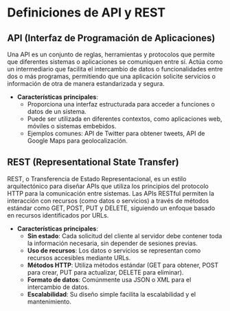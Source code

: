 # Definiciones de API y REST

## API (Interfaz de Programación de Aplicaciones)
Una API es un conjunto de reglas, herramientas y protocolos que permite que diferentes sistemas o aplicaciones se comuniquen entre sí. Actúa como un intermediario que facilita el intercambio de datos o funcionalidades entre dos o más programas, permitiendo que una aplicación solicite servicios o información de otra de manera estandarizada y segura.

- **Características principales**:
  - Proporciona una interfaz estructurada para acceder a funciones o datos de un sistema.
  - Puede ser utilizada en diferentes contextos, como aplicaciones web, móviles o sistemas embebidos.
  - Ejemplos comunes: API de Twitter para obtener tweets, API de Google Maps para geolocalización.

## REST (Representational State Transfer)
REST, o Transferencia de Estado Representacional, es un estilo arquitectónico para diseñar APIs que utiliza los principios del protocolo HTTP para la comunicación entre sistemas. Las APIs RESTful permiten la interacción con recursos (como datos o servicios) a través de métodos estándar como GET, POST, PUT y DELETE, siguiendo un enfoque basado en recursos identificados por URLs.

- **Características principales**:
  - **Sin estado**: Cada solicitud del cliente al servidor debe contener toda la información necesaria, sin depender de sesiones previas.
  - **Uso de recursos**: Los datos o servicios se representan como recursos accesibles mediante URLs.
  - **Métodos HTTP**: Utiliza métodos estándar (GET para obtener, POST para crear, PUT para actualizar, DELETE para eliminar).
  - **Formato de datos**: Comúnmente usa JSON o XML para el intercambio de datos.
  - **Escalabilidad**: Su diseño simple facilita la escalabilidad y el mantenimiento.
